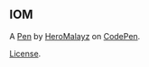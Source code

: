 IOM
---


A [Pen](https://codepen.io/HeroMalayz/pen/OJeGKOG) by [HeroMalayz](https://codepen.io/HeroMalayz) on [CodePen](https://codepen.io).

[License](https://codepen.io/license/pen/OJeGKOG).
